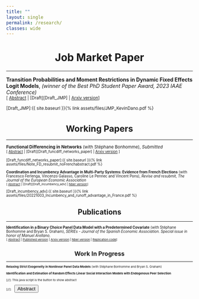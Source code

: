 ```yaml
---
title: ""
layout: single
permalink: /research/
classes: wide
---
```


# <center> Job Market Paper  </center>
- - -

**Transition Probabilities and Moment Restrictions in Dynamic Fixed Effects Logit Models**, *(winner of the Best PhD Student Paper Award, 2023 IAAE Conference)* <br />
<small>[ <a href="#/" onclick="visib('DFEL')">Abstract</a> | [Draft][Draft_JMP] | [Arxiv version][Arxiv_DFEL_paper]] 

<div id="DFEL" style="display: none; text-align: justify; line-height: 1.2" ><small>
Dynamic logit models are popular tools in economics to measure state dependence. This paper introduces a new method to derive moment restrictions in a large class of such models with strictly exogenous regressors and fixed effects.  We exploit the common structure of logit-type transition probabilities and elementary properties of rational fractions, to formulate a systematic procedure that scales naturally with model complexity (e.g the lag order or the number of observed time periods). We detail the construction of moment restrictions in binary response models of arbitrary lag order as well as first-order panel vector autoregressions and dynamic multinomial logit models. Identification of common parameters and average marginal effects is also discussed for the binary response case. Finally, we illustrate our results by studying the dynamics of drug consumption amongst young people inspired by Deza(2015).
</small><br><br/></div>

[Draft_JMP]:{{ site.baseurl }}{% link assets/files/JMP_KevinDano.pdf %}

[Arxiv_DFEL_paper]: http://arxiv.org/abs/2303.00083

# <center> Working Papers  </center>
- - -

**Functional Differencing in Networks** (with Stéphane Bonhomme), *Submitted* <br />
<small>[ <a href="#/" onclick="visib('funcdiff_networks')">Abstract</a> | [Draft][Draft_funcdiff_networks_paper] | [Arxiv version][Arxiv_funcdiff_networks_paper] ] 

<div id="funcdiff_networks" style="display: none; text-align: justify; line-height: 1.2" ><small>
Economic interactions often occur in networks where heterogeneous agents (such as workers or firms) sort and produce. However, most existing estimation approaches either require the network to be dense, which is at odds with many empirical networks, or they require restricting the form of heterogeneity and the network formation process. We show how the functional differencing approach introduced by Bonhomme (2012) in the context of panel data, can be applied in network settings to derive moment restrictions on model parameters and average effects. Those restrictions are valid irrespective of the form of heterogeneity, and they hold in both dense and sparse networks. We illustrate the analysis with linear and nonlinear models of matched employer-employee data, in the spirit of the model introduced by Abowd, Kramarz, and Margolis (1999).
</small><br><br/></div>

[Draft_funcdiff_networks_paper]:{{ site.baseurl }}{% link assets/files/Note_FD_resubmit_noFrenchabstract.pdf %}

[Arxiv_funcdiff_networks_paper]: https://arxiv.org/abs/2307.11484


**Coordination and Incumbency Advantage in Multi-Party Systems: Evidence from French Elections** (with Francesco Ferlenga, Vincenzo Galasso, Caroline Le Pennec and Vincent Pons), *Revise and resubmit, The Journal of the European Economic Association* <br />
<small>[ <a href="#/" onclick="visib('incumbency')">Abstract</a>  | [Draft][Draft_incumbency_adv] | [Nber version][Nber_incumbency_adv]] </small>


<div id="incumbency" style="display: none; text-align: justify; line-height: 1.2" ><small>
In theory, free and fair elections can improve the selection of politicians and incentivize them to exert effort. In practice, incumbency advantage and coordination issues may lead to the (re)election of bad politicians. We ask whether these two forces compound each other. Using an RDD in French two-round local and parliamentary elections, we find that winning an election increases candidates' chances to win the next election by 25.1 percentage points. Close winners are more likely to run again and more likely to win, conditional on running, than close losers. Incumbents run a more personalized campaign communication and face fewer ideologically close competitors, indicating that parties on the winning side coordinate more effectively than the losing side. A complementary RDD reveals that candidates who marginally qualify for the runoff also rally voters, but without affecting the number of competitors on their side. We conclude that party coordination and voters rallying candidates who won or gained visibility in an election both contribute to their success in future races, absent any actual difference in quality with candidates on the losing side.
</small><br><br/></div>

[Draft_incumbency_adv]:{{ site.baseurl }}{% link assets/files/20221003_Incumbency_and_runoff_advantage_in_France.pdf %}

[Nber_incumbency_adv]: https://www.nber.org/papers/w30541


# <center> Publications  </center>
- - -

**Identification in a Binary Choice Panel Data Model with a Predetermined Covariate** (with Stéphane Bonhomme and Bryan S. Graham), *SERIEs - Journal of the Spanish Economic Association. Special issue in honor of Manuel Arellano.* <br />
<small>[ <a href="#/" onclick="visib('series')">Abstract</a> | [Published version][Published_paper] | [Arxiv version][Arxiv_series_paper] | [Nber version][Nber_series_paper] | [Replication code][replication_julia]] 

<div id="series" style="display: none; text-align: justify; line-height: 1.2" ><small>
We study identification in a binary choice panel data model with a single predetermined binary covariate (i.e., a covariate sequentially exogenous conditional on lagged outcomes and covariates). The choice model is indexed by a scalar parameter, whereas the distribution of unit-specific heterogeneity, as well as the feedback process that maps lagged outcomes into future covariate realizations, are left unrestricted. We provide a simple condition under which the model parameter is never point-identified, no matter the number of time periods available. At the same time, we show in simulations that its identified set can remain informative suggesting that meaningful learning is possible even in short panels with feedback.
</small><br><br/></div>

[Published_paper]: https://link.springer.com/article/10.1007/s13209-023-00290-2

[Arxiv_series_paper]:  https://arxiv.org/abs/2301.05733

[Nber_series_paper]: https://www.nber.org/papers/w31027

[replication_julia]: https://github.com/kevindano/Bonhomme-Dano-Graham-SERIES


# <center> Work In Progress  </center>
- - -

**Relaxing Strict Exogeneity in Nonlinear Panel Data Models** (with Stéphane Bonhomme and Bryan S. Graham)

**Identification and Estimation of Random Effects Linear Social Interaction Models with Endogenous Peer Selection**  



[//]: This java script is the button to show abstract
 <script>
  function visib(id) {
   var x = document.getElementById(id);
   if (x.style.display === "block") {
     x.style.display = "none";
   } else {
     x.style.display = "block";
   }
 }
 </script>

 [//]:&emsp;<button onclick="visib('polariz')" class="btn btn--inverse btn--small">Abstract</button>
 